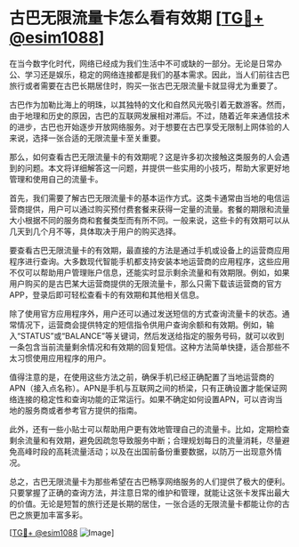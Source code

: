 # 古巴无限流量卡怎么看有效期 [[TG💪+ @esim1088](https://t.me/s/esim1088)]

在当今数字化时代，网络已经成为我们生活中不可或缺的一部分。无论是日常办公、学习还是娱乐，稳定的网络连接都是我们的基本需求。因此，当人们前往古巴旅行或者需要在古巴长期居住时，购买一张古巴无限流量卡就显得尤为重要了。

古巴作为加勒比海上的明珠，以其独特的文化和自然风光吸引着无数游客。然而，由于地理和历史的原因，古巴的互联网发展相对滞后。不过，随着近年来通信技术的进步，古巴也开始逐步开放网络服务。对于想要在古巴享受无限制上网体验的人来说，选择一张合适的无限流量卡至关重要。

那么，如何查看古巴无限流量卡的有效期呢？这是许多初次接触这类服务的人会遇到的问题。本文将详细解答这一问题，并提供一些实用的小技巧，帮助大家更好地管理和使用自己的流量卡。

首先，我们需要了解古巴无限流量卡的基本运作方式。这类卡通常由当地的电信运营商提供，用户可以通过购买预付费套餐来获得一定量的流量。套餐的期限和流量大小根据不同的服务商和套餐类型而有所不同。一般来说，这些卡的有效期可以从几天到几个月不等，具体取决于用户的购买选择。

要查看古巴无限流量卡的有效期，最直接的方法是通过手机或设备上的运营商应用程序进行查询。大多数现代智能手机都支持安装本地运营商的应用程序，这些应用不仅可以帮助用户管理账户信息，还能实时显示剩余流量和有效期限。例如，如果用户购买的是古巴某大运营商提供的无限流量卡，那么只需下载该运营商的官方APP，登录后即可轻松查看卡的有效期和其他相关信息。

除了使用官方应用程序外，用户还可以通过发送短信的方式查询流量卡的状态。通常情况下，运营商会提供特定的短信指令供用户查询余额和有效期。例如，输入“STATUS”或“BALANCE”等关键词，然后发送给指定的服务号码，就可以收到一条包含当前流量剩余情况和有效期的回复短信。这种方法简单快捷，适合那些不太习惯使用应用程序的用户。

值得注意的是，在使用这些方法之前，确保手机已经正确配置了当地运营商的APN（接入点名称）。APN是手机与互联网之间的桥梁，只有正确设置才能保证网络连接的稳定性和查询功能的正常运行。如果不确定如何设置APN，可以咨询当地的服务商或者参考官方提供的指南。

此外，还有一些小贴士可以帮助用户更有效地管理自己的流量卡。比如，定期检查剩余流量和有效期，避免因疏忽导致服务中断；合理规划每日的流量消耗，尽量避免高峰时段的高耗流量活动；以及在出国前备份重要数据，以防万一出现意外情况。

总之，古巴无限流量卡为那些希望在古巴畅享网络服务的人们提供了极大的便利。只要掌握了正确的查询方法，并注意日常的维护和管理，就能让这张卡发挥出最大的价值。无论是短暂的旅行还是长期的居住，一张合适的无限流量卡都能让你的古巴之旅更加丰富多彩。

[[TG💪+ @esim1088](https://t.me/s/esim1088) ![Image](https://i.postimg.cc/4NQfJmqS/Snipaste-2025-05-13-00-14-12.png)]